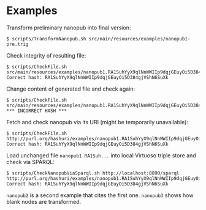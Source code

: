 Examples
========

Transform preliminary nanopub into final version:

    $ scripts/TransformNanopub.sh src/main/resources/examples/nanopub1-pre.trig

Check integrity of resulting file:

    $ scripts/CheckFile.sh src/main/resources/examples/nanopub1.RA1SuhYyX9qlNnWWIIp9dqjGEuyOi5D384gjVShN6SuXk.trig
    Correct hash: RA1SuhYyX9qlNnWWIIp9dqjGEuyOi5D384gjVShN6SuXk

Change content of generated file and check again:

    $ scripts/CheckFile.sh src/main/resources/examples/nanopub1.RA1SuhYyX9qlNnWWIIp9dqjGEuyOi5D384gjVShN6SuXk.trig
    *** INCORRECT HASH ***

Fetch and check nanopub via its URI (might be temporarily unavailable):

    $ scripts/CheckFile.sh http://purl.org/hashuri/examples/nanopub1.RA1SuhYyX9qlNnWWIIp9dqjGEuyOi5D384gjVShN6SuXk.trig
    Correct hash: RA1SuhYyX9qlNnWWIIp9dqjGEuyOi5D384gjVShN6SuXk

Load unchanged file `nanopub1.RA1Suh...` into local Virtuoso triple store and check via SPARQL:

    $ scripts/CheckNanopubViaSparql.sh http://localhost:8890/sparql http://purl.org/hashuri/examples/nanopub1.RA1SuhYyX9qlNnWWIIp9dqjGEuyOi5D384gjVShN6SuXk
    Correct hash: RA1SuhYyX9qlNnWWIIp9dqjGEuyOi5D384gjVShN6SuXk

`nanopub2` is a second example that cites the first one. `nanopub3` shows how blank nodes are
transformed.
